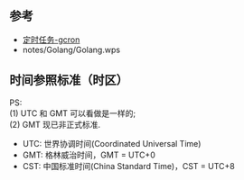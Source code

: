 ## 参考
- [定时任务-gcron](https://goframe.org/pages/viewpage.action?pageId=1114187)
- notes/Golang/Golang.wps

## 时间参照标准（时区）
PS:  
(1) UTC 和 GMT 可以看做是一样的;   
(2) GMT 现已非正式标准.  

- UTC: 世界协调时间(Coordinated Universal Time)
- GMT: 格林威治时间，GMT = UTC+0
- CST: 中国标准时间(China Standard Time)，CST = UTC+8


